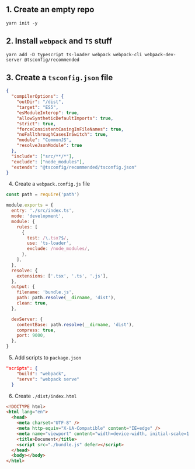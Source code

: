 ## 1. Create an empty repo

```
yarn init -y
```

## 2. Install `webpack` and `TS` stuff

```
yarn add -D typescript ts-loader webpack webpack-cli webpack-dev-server @tsconfig/recommended
```

## 3. Create a `tsconfig.json` file

```json
{
  "compilerOptions": {
    "outDir": "/dist",
    "target": "ES5",
    "esModuleInterop": true,
    "allowSyntheticDefaultImports": true,
    "strict": true,
    "forceConsistentCasingInFileNames": true,
    "noFallthroughCasesInSwitch": true,
    "module": "CommonJS",
    "resolveJsonModule": true
  },
  "include": ["src/**/*"],
  "exclude": ["node_modules"],
  "extends": "@tsconfig/recommended/tsconfig.json"
}

```

4. Create a `webpack.config.js` file

```js
const path = require('path')

module.exports = {
  entry: './src/index.ts',
  mode: 'development',
  module: {
    rules: [
      {
        test: /\.tsx?$/,
        use: 'ts-loader',
        exclude: /node_modules/,
      },
    ],
  },
  resolve: {
    extensions: ['.tsx', '.ts', '.js'],
  },
  output: {
    filename: 'bundle.js',
    path: path.resolve(__dirname, 'dist'),
    clean: true,
  },

  devServer: {
    contentBase: path.resolve(__dirname, 'dist'),
    compress: true,
    port: 9000,
  },
}
```

5. Add scripts to `package.json`
```json
"scripts": {
    "build": "webpack",
    "serve": "webpack serve"
  }
```

6. Create `./dist/index.html`

```html
<!DOCTYPE html>
<html lang="en">
  <head>
    <meta charset="UTF-8" />
    <meta http-equiv="X-UA-Compatible" content="IE=edge" />
    <meta name="viewport" content="width=device-width, initial-scale=1.0" />
    <title>Document</title>
    <script src="./bundle.js" defer></script>
  </head>
  <body></body>
</html>
```

